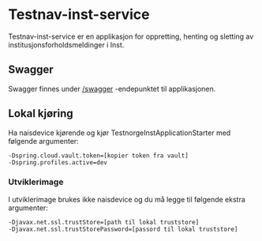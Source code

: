 # Testnav-inst-service
Testnav-inst-service er en applikasjon for oppretting, henting og sletting av institusjonsforholdsmeldinger i Inst.

## Swagger
Swagger finnes under [/swagger](https://testnav-inst-service.dev.intern.nav.no/swagger) -endepunktet til applikasjonen.

## Lokal kjøring
Ha naisdevice kjørende og kjør TestnorgeInstApplicationStarter med følgende argumenter:
```
-Dspring.cloud.vault.token=[kopier token fra vault]
-Dspring.profiles.active=dev
```

### Utviklerimage
I utviklerimage brukes ikke naisdevice og du må legge til følgende ekstra argumenter:
```
-Djavax.net.ssl.trustStore=[path til lokal truststore]
-Djavax.net.ssl.trustStorePassword=[passord til lokal truststore]
```
